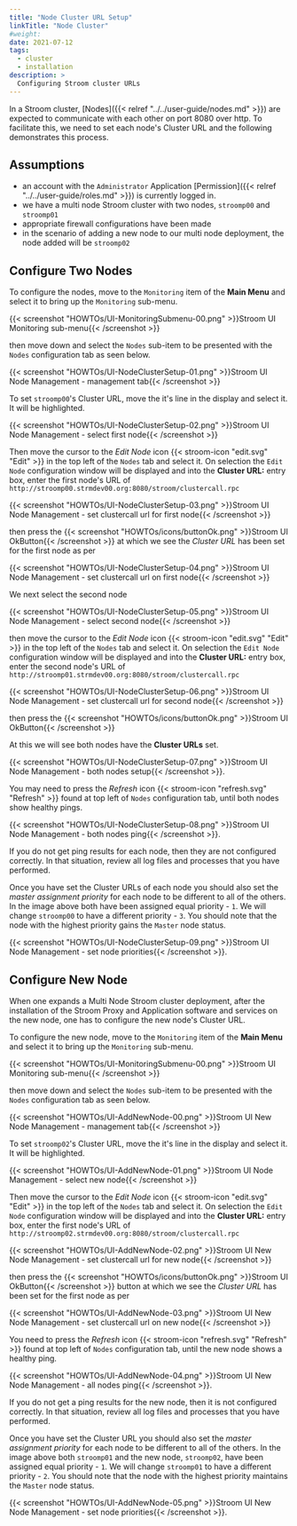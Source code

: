 ```yaml
---
title: "Node Cluster URL Setup"
linkTitle: "Node Cluster"
#weight:
date: 2021-07-12
tags: 
  - cluster
  - installation
description: >
  Configuring Stroom cluster URLs
---
```


In a Stroom cluster, [Nodes]({{< relref "../../user-guide/nodes.md" >}}) are expected to communicate with each other on port 8080 over http. To facilitate this, we need to set each node's Cluster URL and the following demonstrates this process.

## Assumptions
- an account with the `Administrator` Application [Permission]({{< relref "../../user-guide/roles.md" >}}) is currently logged in.
- we have a multi node Stroom cluster with two nodes, `stroomp00` and `stroomp01`
- appropriate firewall configurations have been made
- in the scenario of adding a new node to our multi node deployment, the node added will be `stroomp02`

## Configure Two Nodes

To configure the nodes, move to the `Monitoring` item of the __Main Menu__ and select it to bring up the `Monitoring` sub-menu.

{{< screenshot "HOWTOs/UI-MonitoringSubmenu-00.png" >}}Stroom UI Monitoring sub-menu{{< /screenshot >}}

then move down and select the `Nodes` sub-item to be presented with the `Nodes` configuration tab as seen below.

{{< screenshot "HOWTOs/UI-NodeClusterSetup-01.png" >}}Stroom UI Node Management - management tab{{< /screenshot >}}

To set `stroomp00`'s Cluster URL, move the it's line in the display and select it. It will be highlighted.

{{< screenshot "HOWTOs/UI-NodeClusterSetup-02.png" >}}Stroom UI Node Management - select first node{{< /screenshot >}}

Then move the cursor to the _Edit Node_ icon {{< stroom-icon "edit.svg" "Edit" >}} in the top left of
the `Nodes` tab and select it. On selection the `Edit Node` configuration window will be displayed and into
the __Cluster URL:__ entry box, enter the first node's URL of `http://stroomp00.strmdev00.org:8080/stroom/clustercall.rpc`

{{< screenshot "HOWTOs/UI-NodeClusterSetup-03.png" >}}Stroom UI Node Management - set clustercall url for first node{{< /screenshot >}}

then press the 
{{< screenshot "HOWTOs/icons/buttonOk.png" >}}Stroom UI OkButton{{< /screenshot >}}
at which we see the _Cluster URL_ has been set for the first node as per

{{< screenshot "HOWTOs/UI-NodeClusterSetup-04.png" >}}Stroom UI Node Management - set clustercall url on first node{{< /screenshot >}}

We next select the second node

{{< screenshot "HOWTOs/UI-NodeClusterSetup-05.png" >}}Stroom UI Node Management - select second node{{< /screenshot >}}

then move the cursor to the _Edit Node_ icon {{< stroom-icon "edit.svg" "Edit" >}} in the top left of
the `Nodes` tab and select it. On selection the `Edit Node` configuration window will be displayed and into
the __Cluster URL:__ entry box, enter the second node's URL of `http://stroomp01.strmdev00.org:8080/stroom/clustercall.rpc`

{{< screenshot "HOWTOs/UI-NodeClusterSetup-06.png" >}}Stroom UI Node Management - set clustercall url for second node{{< /screenshot >}}

then press the 
{{< screenshot "HOWTOs/icons/buttonOk.png" >}}Stroom UI OkButton{{< /screenshot >}}

At this we will see both nodes have the __Cluster URLs__ set.

{{< screenshot "HOWTOs/UI-NodeClusterSetup-07.png" >}}Stroom UI Node Management - both nodes setup{{< /screenshot >}}.

You may need to press the _Refresh_ icon {{< stroom-icon "refresh.svg" "Refresh" >}} found at top left of `Nodes` configuration tab, until both nodes show healthy pings.

{{< screenshot "HOWTOs/UI-NodeClusterSetup-08.png" >}}Stroom UI Node Management - both nodes ping{{< /screenshot >}}.

If you do not get ping results for each node, then they are not configured correctly. In that situation,
review all log files and processes that you have performed.

Once you have set the Cluster URLs of each node you should also set the _master assignment priority_ for each node to
be different to all of the others. In the image above both have been assigned equal priority - `1`. We will
change `stroomp00` to have a different priority - `3`. You should note that the node with the highest
priority gains the `Master` node status.

{{< screenshot "HOWTOs/UI-NodeClusterSetup-09.png" >}}Stroom UI Node Management - set node priorities{{< /screenshot >}}.

## Configure New Node
When one expands a Multi Node Stroom cluster deployment, after the installation of the Stroom Proxy and Application software and services on
the new node, one has to configure the new node's Cluster URL.

To configure the new node, move to the `Monitoring` item of the __Main Menu__ and select it to bring up the `Monitoring` sub-menu.

{{< screenshot "HOWTOs/UI-MonitoringSubmenu-00.png" >}}Stroom UI Monitoring sub-menu{{< /screenshot >}}

then move down and select the `Nodes` sub-item to be presented with the `Nodes` configuration tab as seen below.

{{< screenshot "HOWTOs/UI-AddNewNode-00.png" >}}Stroom UI New Node Management - management tab{{< /screenshot >}}

To set `stroomp02`'s Cluster URL, move the it's line in the display and select it. It will be highlighted.

{{< screenshot "HOWTOs/UI-AddNewNode-01.png" >}}Stroom UI Node Management - select new node{{< /screenshot >}}

Then move the cursor to the _Edit Node_ icon {{< stroom-icon "edit.svg" "Edit" >}} in the top left
of the `Nodes` tab and select it. On selection the `Edit Node` configuration window will be displayed
and into the __Cluster URL:__ entry box, enter the first node's URL of `http://stroomp02.strmdev00.org:8080/stroom/clustercall.rpc`

{{< screenshot "HOWTOs/UI-AddNewNode-02.png" >}}Stroom UI New Node Management - set clustercall url for new node{{< /screenshot >}}

then press the 
{{< screenshot "HOWTOs/icons/buttonOk.png" >}}Stroom UI OkButton{{< /screenshot >}}
button at which we see the _Cluster URL_ has been set for the first node as per

{{< screenshot "HOWTOs/UI-AddNewNode-03.png" >}}Stroom UI New Node Management - set clustercall url on new node{{< /screenshot >}}

You need to press the _Refresh_ icon {{< stroom-icon "refresh.svg" "Refresh" >}} found at top left of `Nodes` configuration tab, until the new node shows a healthy ping.

{{< screenshot "HOWTOs/UI-AddNewNode-04.png" >}}Stroom UI New Node Management - all nodes ping{{< /screenshot >}}.

If you do not get a ping results for the new node, then it is not configured correctly. In that situation, review all log files
and processes that you have performed.

Once you have set the Cluster URL you should also set the _master assignment priority_ for each node to
be different to all of the others. In the image above both `stroomp01` and the new node, `stroomp02`, have been
assigned equal priority - `1`. We will change `stroomp01` to have a different priority - `2`. You should note that the node
with the highest priority maintains the `Master` node status.

{{< screenshot "HOWTOs/UI-AddNewNode-05.png" >}}Stroom UI New Node Management - set node priorities{{< /screenshot >}}.


